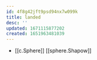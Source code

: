 ```yaml
---
id: 4f8g42jft9psd94nx7w099k
title: landed
desc: ''
updated: 1671115877202
created: 1651963481039
---
```



- [[c.Sphere]] [[sphere.Shapow]]